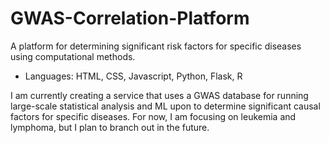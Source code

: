 # GWAS-Correlation-Platform
A platform for determining significant risk factors for specific diseases using computational methods.
 - Languages: HTML, CSS, Javascript, Python, Flask, R

I am currently creating a service that uses a GWAS database for running large-scale statistical analysis and ML upon to determine significant causal factors for specific diseases. For now, I am focusing on leukemia and lymphoma, but I plan to branch out in the future. 
 
 
